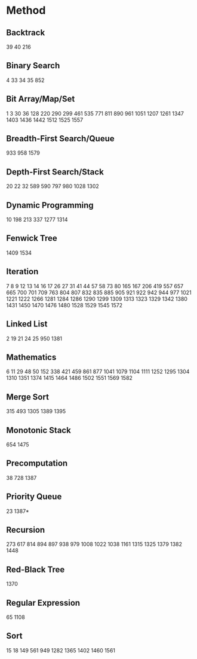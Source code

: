# Method
## Backtrack
39
40
216
## Binary Search
4
33
34
35
852
## Bit Array/Map/Set
1
3
30
36
128
220
290
299
461
535
771
811
890
961
1051
1207
1261
1347
1403
1436
1442
1512
1525
1557
## Breadth-First Search/Queue
933
958
1579
## Depth-First Search/Stack
20
22
32
589
590
797
980
1028
1302
## Dynamic Programming
10
198
213
337
1277
1314
## Fenwick Tree
1409
1534
## Iteration
7
8
9
12
13
14
16
17
26
27
31
41
44
57
58
73
80
165
167
206
419
557
657
665
700
701
709
763
804
807
832
835
885
905
921
922
942
944
977
1021
1221
1222
1266
1281
1284
1286
1290
1299
1309
1313
1323
1329
1342
1380
1431
1450
1470
1476
1480
1528
1529
1545
1572
## Linked List
2
19
21
24
25
950
1381
## Mathematics
6
11
29
48
50
152
338
421
459
861
877
1041
1079
1104
1111
1252
1295
1304
1310
1351
1374
1415
1464
1486
1502
1551
1569
1582
## Merge Sort
315
493
1305
1389
1395
## Monotonic Stack
654
1475
## Precomputation
38
728
1387
## Priority Queue
23
1387*
## Recursion
273
617
814
894
897
938
979
1008
1022
1038
1161
1315
1325
1379
1382
1448
## Red-Black Tree
1370
## Regular Expression
65
1108
## Sort
15
18
149
561
949
1282
1365
1402
1460
1561
